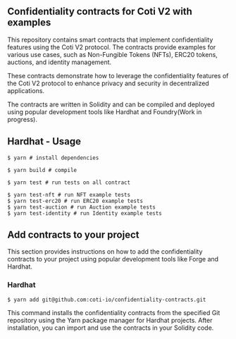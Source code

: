 ## Confidentiality contracts for Coti V2 with examples

This repository contains smart contracts that implement confidentiality features using the Coti V2 protocol. The contracts provide examples for various use cases, such as Non-Fungible Tokens (NFTs), ERC20 tokens, auctions, and identity management.

These contracts demonstrate how to leverage the confidentiality features of the Coti V2 protocol to enhance privacy and security in decentralized applications.

The contracts are written in Solidity and can be compiled and deployed using popular development tools like Hardhat and Foundry(Work in progress).

## Hardhat - Usage

```shell
$ yarn # install dependencies

$ yarn build # compile

$ yarn test # run tests on all contract

$ yarn test-nft # run NFT example tests
$ yarn test-erc20 # run ERC20 example tests
$ yarn test-auction # run Auction example tests
$ yarn test-identity # run Identity example tests
```

## Add contracts to your project

This section provides instructions on how to add the confidentiality contracts to your project using popular development tools like Forge and Hardhat.

### Hardhat

```shell
$ yarn add git@github.com:coti-io/confidentiality-contracts.git
```

This command installs the confidentiality contracts from the specified Git repository using the Yarn package manager for Hardhat projects. After installation, you can import and use the contracts in your Solidity code.
